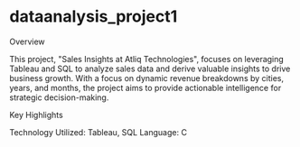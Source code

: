 # dataanalysis_project1
Overview

This project, "Sales Insights at Atliq Technologies", focuses on leveraging Tableau and SQL to analyze sales data and derive valuable insights to drive business growth. With a focus on dynamic revenue breakdowns by cities, years, and months, the project aims to provide actionable intelligence for strategic decision-making.

Key Highlights

Technology Utilized: Tableau, SQL
Language: C
